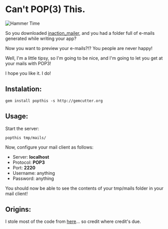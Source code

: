 # Can't POP(3) This.

<img src="http://cwninja.github.com/popthis/hammertime.gif" alt="Hammer Time"/>

So you downloaded [inaction_mailer](http://github.com/cwninja/inaction_mailer), and you had a folder full of e-mails generated while writing your app?

Now you want to preview your e-mails?!? You people are never happy!

Well, I'm a little tipsy, so I'm going to be nice, and I'm going to let you get at your mails with POP3!

I hope you like it. I do!

## Instalation:

    gem install popthis -s http://gemcutter.org

## Usage:

Start the server:

    popthis tmp/mails/

Now, configure your mail client as follows:

* Server: **localhost**
* Protocol: **POP3**
* Port: **2220**
* Username: anything
* Password: anything

You should now be able to see the contents of your tmp/mails folder in your mail client!

## Origins:

I stole most of the code from [here](http://snippets.dzone.com/posts/show/5906)... so credit where credit's due.
